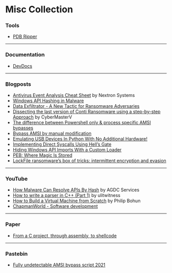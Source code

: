 # Misc Collection

### Tools

- [PDB Ripper](https://github.com/horsicq/PDBRipper)

***
### Documentation

- [DevDocs](https://devdocs.io/)

***
### Blogposts

- [Antivirus Event Analysis Cheat Sheet](https://www.nextron-systems.com/2021/08/16/antivirus-event-analysis-cheat-sheet-v1-8-2/) by Nextron Systems
- [Windows API Hashing in Malware](https://www.ired.team/offensive-security/defense-evasion/windows-api-hashing-in-malware) 
- [Data Exfiltrator - A New Tactic for Ransomware Adversaries](https://blog.reversinglabs.com/blog/data-exfiltrator?hss_channel=lcp-974105)
- [Dissecting the last version of Conti Ransomware using a step-by-step Approach](https://cybergeeks.tech/dissecting-the-last-version-of-conti-ransomware-using-a-step-by-step-approach/) by CyberMasterV
- [The difference between Powershell only & process specific AMSI bypasses](https://s3cur3th1ssh1t.github.io/Powershell-and-the-.NET-AMSI-Interface/)
- [Bypass AMSI by manual modification](https://s3cur3th1ssh1t.github.io/Bypass_AMSI_by_manual_modification/)
- [Emulating USB Devices In Python With No Additional Hardware!](https://breaking-the-system.blogspot.com/2014/08/emulating-usb-devices-in-python-with-no.html)
- [Implementing Direct Syscalls Using Hell’s Gate](https://teamhydra.blog/2020/09/18/implementing-direct-syscalls-using-hells-gate/)
- [Hiding Windows API Imports With a Custom Loader](https://blog.christophetd.fr/hiding-windows-api-imports-with-a-customer-loader/)
- [PEB: Where Magic Is Stored](https://malwareandstuff.com/peb-where-magic-is-stored/)
- [LockFile ransomware’s box of tricks: intermittent encryption and evasion](https://news.sophos.com/en-us/2021/08/27/lockfile-ransomwares-box-of-tricks-intermittent-encryption-and-evasion/)

***
### YouTube

- [How Malware Can Resolve APIs By Hash](https://youtu.be/q8of74upT_g) by AGDC Services
- [How to write a parser in C++ (Part 1)](https://www.youtube.com/watch?v=Ql4sG1Aem-I&list=PLaXsdjqTEdE6HsnjMjFzsE-7ag-kxWIZn) by ulitwitness
- [How to Build a Virtual Machine from Scratch](https://www.youtube.com/watch?v=Ql4sG1Aem-I&list=PLaXsdjqTEdE6HsnjMjFzsE-7ag-kxWIZn) by Philip Bohun
- [ChapmanWorld - Software development](https://www.youtube.com/c/ChapmanWorldOnTube/videos)

***
### Paper

- [From a C project, through assembly, to shellcode](https://vx-underground.org/papers/VXUG/Exclusive/FromaCprojectthroughassemblytoshellcodeHasherezade.pdf)

***
### Pastebin

- [Fully undetectable AMSI bypass script 2021](https://pastebin.com/RMYrXZPr?s=09)



